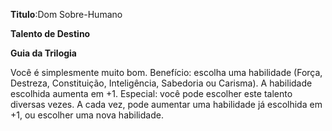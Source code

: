 **Titulo**:Dom Sobre-Humano

**Talento de Destino**

**Guia da Trilogia**

 Você é simplesmente muito bom. Benefício: escolha uma habilidade (Força, Destreza, Constituição, Inteligência, Sabedoria ou Carisma). A habilidade escolhida aumenta em +1. Especial: você pode escolher este talento diversas vezes. A cada vez, pode aumentar uma habilidade já escolhida em +1, ou escolher uma nova habilidade.